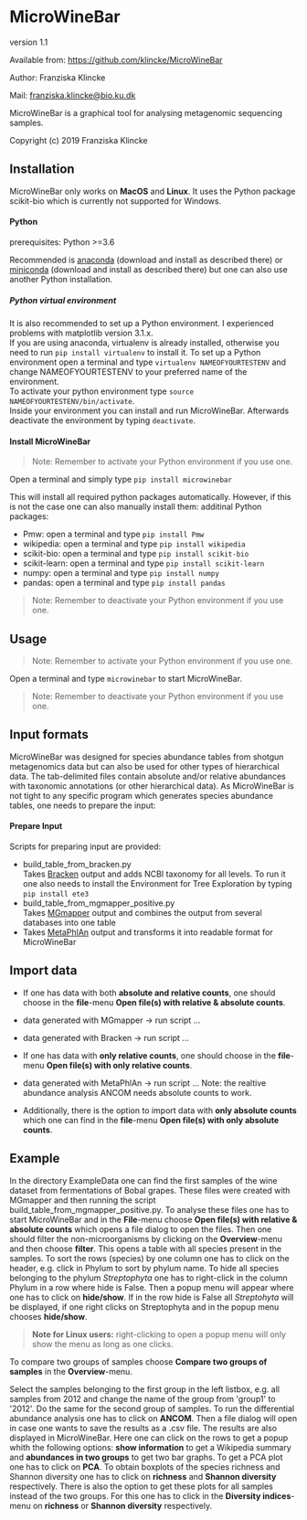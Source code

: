 # MicroWineBar

version 1.1

Available from: https://github.com/klincke/MicroWineBar

Author: Franziska Klincke

Mail: franziska.klincke@bio.ku.dk

MicroWineBar is a graphical tool for analysing metagenomic sequencing samples.

Copyright (c) 2019 Franziska Klincke


## Installation

MicroWineBar only works on **MacOS** and **Linux**. It uses the Python package scikit-bio which is currently not supported for Windows.

#### Python

prerequisites:	Python >=3.6

Recommended is [anaconda](https://www.anaconda.com/distribution/#download-section) (download and install as described there) or [miniconda](https://docs.conda.io/en/latest/miniconda.html) (download and install as described there) but one can also use another Python installation.

##### Python virtual environment
It is also recommended to set up a Python environment. I experienced problems with matplotlib version 3.1.x.   
If you are using anaconda, virtualenv is already installed, otherwise you need to run `pip install virtualenv` to install it. To set up a Python environment open a terminal and type `virtualenv NAMEOFYOURTESTENV` and change NAMEOFYOURTESTENV to your preferred name of the environment.   
To activate your python environment type `source NAMEOFYOURTESTENV/bin/activate`.   
Inside your environment you can install and run MicroWineBar. Afterwards deactivate the environment by typing `deactivate`.

#### Install MicroWineBar
> Note: Remember to activate your Python environment if you use one.

Open a terminal and simply type
	`pip install microwinebar`

This will install all required python packages automatically. However, if this is not the case one can also manually install them:
additinal Python packages:
* Pmw: open a terminal and type `pip install Pmw`
* wikipedia: open a terminal and type `pip install wikipedia`
* scikit-bio: open a terminal and type `pip install scikit-bio`
* scikit-learn: open a terminal and type `pip install scikit-learn`
* numpy: open a terminal and type `pip install numpy`
* pandas: open a terminal and type `pip install pandas`

> Note: Remember to deactivate your Python environment if you use one.

## Usage

> Note: Remember to activate your Python environment if you use one.

Open a terminal and type `microwinebar` to start MicroWineBar.

> Note: Remember to deactivate your Python environment if you use one.

## Input formats

MicroWineBar was designed for species abundance tables from shotgun metagenomics data but can also be used for other types of hierarchical data. The tab-delimited files contain absolute and/or relative abundances with taxonomic annotations (or other hierarchical data). As MicroWineBar is not tight to any specific program which generates species abundance tables, one needs to prepare the input:


#### Prepare Input
Scripts for preparing input are provided:
* build_table_from_bracken.py   
  Takes [Bracken](https://ccb.jhu.edu/software/bracken/index.shtml) output and adds NCBI taxonomy for all levels. To run it one also needs to install the Environment for Tree Exploration by typing `pip install ete3`
* build_table_from_mgmapper_positive.py   
  Takes [MGmapper](https://bitbucket.org/genomicepidemiology/mgmapper/src/master/) output and combines the output from several databases into one table
*
  Takes [MetaPhlAn](http://huttenhower.sph.harvard.edu/metaphlan) output and transforms it into readable format for MicroWineBar


## Import data
* If one has data with both **absolute and relative counts**, one should choose in the **file**-menu **Open file(s) with relative & absolute counts**.
 * data generated with MGmapper -> run script ...
 * data generated with Bracken -> run script ...

* If one has data with **only relative counts**, one should choose in the **file**-menu **Open file(s) with only relative counts**.
 * data generated with MetaPhlAn -> run script ...
		Note: the realtive abundance analysis ANCOM needs absolute counts to work.
* Additionally, there is the option to import data with **only absolute counts** which one can find in the **file**-menu **Open file(s) with only absolute counts**.



## Example

In the directory ExampleData one can find the first samples of the wine dataset from fermentations of Bobal grapes. These files were created with MGmapper and then running the script build_table_from_mgmapper_positive.py.
To analyse these files one has to start MicroWineBar and in the **File**-menu choose **Open file(s) with relative & absolute counts** which opens a file dialog to open the files.
Then one should filter the non-microorganisms by clicking on the **Overview**-menu and then choose **filter**. This opens a table with all species present in the samples. To sort the rows (species) by one column one has to click on the header, e.g. click in Phylum to sort by phylum name. To hide all species belonging to the phylum *Streptophyta* one has to right-click in the column Phylum in a row where hide is False. Then a popup menu will appear where one has to click on **hide/show**. If in the row hide is False all *Streptohyta* will be displayed, if one right clicks on Streptophyta and in the popup menu chooses **hide/show**.

> **Note for Linux users:** right-clicking to open a popup menu will only show the menu as long as one clicks.

To compare two groups of samples choose **Compare two groups of samples** in the **Overview**-menu.

Select the samples belonging to the first group in the left listbox, e.g. all samples from 2012 and change the name of the group from 'group1' to '2012'. Do the same for the second group of samples.
To run the differential abundance analysis one has to click on **ANCOM**. Then a file dialog will open in case one wants to save the results as a .csv file. The results are also displayed in MicroWineBar. Here one can click on the rows to get a popup whith the following options: **show information** to get a Wikipedia summary and **abundances in two groups** to get two bar graphs.
To get a PCA plot one has to click on **PCA**.
To obtain boxplots of the species richness and Shannon diversity one has to click on **richness** and **Shannon diversity** respectively. There is also the option to get these plots for all samples instead of the two groups. For this one has to click in the **Diversity indices**-menu on **richness** or **Shannon diversity** respectively.

